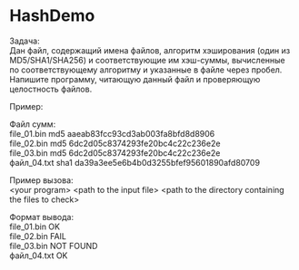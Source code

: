 # HashDemo

Задача:<br/>
Дан файл, содержащий имена файлов, алгоритм хэширования (один из MD5/SHA1/SHA256) и
соответствующие им хэш-суммы, вычисленные по соответствующему алгоритму и указанные в
файле через пробел.<br/>
Напишите программу, читающую данный файл и проверяющую
целостность файлов.

Пример:

Файл сумм:<br/>
file_01.bin md5 aaeab83fcc93cd3ab003fa8bfd8d8906<br/>
file_02.bin md5 6dc2d05c8374293fe20bc4c22c236e2e<br/>
file_03.bin md5 6dc2d05c8374293fe20bc4c22c236e2e<br/>
файл_04.txt sha1 da39a3ee5e6b4b0d3255bfef95601890afd80709

Пример вызова:<br/>
&lt;your program&gt; &lt;path to the input file&gt; &lt;path to the directory containing
the files to check&gt;

Формат вывода:<br/>
file_01.bin OK<br/>
file_02.bin FAIL<br/>
file_03.bin NOT FOUND<br/>
файл_04.txt OK

